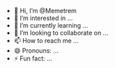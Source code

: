 - 👋 Hi, I’m @Memetrem
- 👀 I’m interested in ...
- 🌱 I’m currently learning ...
- 💞️ I’m looking to collaborate on ...
- 📫 How to reach me ...
- 😄 Pronouns: ...
- ⚡ Fun fact: ...

<!---
Memetrem/Memetrem is a ✨ special ✨ repository because its `README.md` (this file) appears on your GitHub profile.
You can click the Preview link to take a look at your changes.
--->
